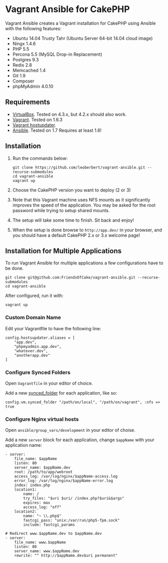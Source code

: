 # Vagrant Ansible for CakePHP

Vagrant Ansible creates a Vagrant installation for CakePHP using Ansible with the following features:

- Ubuntu 14.04 Trusty Tahr (Ubuntu Server 64-bit 14.04 cloud image)
- Ningx 1.4.6
- PHP 5.5
- Percona 5.5 (MySQL Drop-in Replacement)
- Postgres 9.3
- Redis 2.8
- Memcached 1.4
- Git 1.9
- Composer
- phpMyAdmin 4.0.10


## Requirements

- [VirtualBox](https://www.virtualbox.org/wiki/Downloads). Tested on 4.3.x, but 4.2.x should also work.
- [Vagrant](http://www.vagrantup.com/downloads.html). Tested on 1.6.3
- [Vagrant hostupdater](https://github.com/cogitatio/vagrant-hostsupdater).
- [Ansible](http://docs.ansible.com/intro_installation.html). Tested on 1.7 Requires at least 1.6!

## Installation

1. Run the commands below:

	```
	git clone https://github.com/leoberbert/vagrant-ansible.git --recurse-submodules
	cd vagrant-ansible
	vagrant up
	```

2. Choose the CakePHP version you want to deploy (2 or 3)

3. Note that this Vagrant machine uses NFS mounts as it significantly improves the speed of the application. You may be asked for the root password while trying to setup shared mounts.

4. The setup will take some time to finish. Sit back and enjoy!

5. When the setup is done browse to `http://app.dev/` in your browser, and you should have a default CakePHP 2.x or 3.x welcome page!


## Installation for Multiple Applications

To run Vagrant Ansible for multiple applications a few configurations have to be done.

```
git clone git@github.com:FriendsOfCake/vagrant-ansible.git --recurse-submodules
cd vagrant-ansible
```

After configured, run it with:

```
vagrant up
```

### Custom Domain Name

Edit your Vagrantfile to have the following line:

```
config.hostsupdater.aliases = [
	"app.dev",
	"phpmyadmin.app.dev",
	"whatever.dev",
	"anotherapp.dev"
]
```

### Configure Synced Folders

Open `Vagrantfile` in your editor of choice.

Add a new [synced_folder](http://docs.vagrantup.com/v2/synced-folders/basic_usage.html) for each application, like so:

```
config.vm.synced_folder "/path/on/local", "/path/on/vagrant", :nfs => true
```

### Configure Nginx virtual hosts

Open `ansible/group_vars/development` in your editor of choise.

Add a new `server` block for each application, change `$appName` with your application name:

```
- server:
	file_name: $appName
	listen: 80
	server_name: $appName.dev
	root: /path/to/app/webroot
	access_log: /var/log/nginx/$appName-access.log
	error_log: /var/log/nginx/$appName-error.log
	index: index.php
	location1:
		name: /
		try_files: "$uri $uri/ /index.php?$uri&$args"
		expires: max
		access_log: "off"
	location2:
		name: "~ \\.php$"
		fastcgi_pass: "unix:/var/run/php5-fpm.sock"
		include: fastcgi_params

# Redirect www.$appName.dev to $appName.dev
- server:
	file_name: www.$appName
	listen: 80
	server_name: www.$appName.dev
	rewrite: "^ http://$appName.dev$uri permanent"
```

